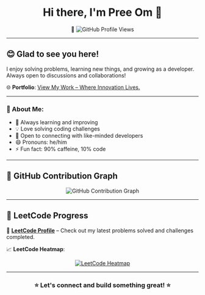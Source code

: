 <h1 align="center">Hi there, I'm Pree Om 👋</h1>

<p align="center">
  👀 <img src="https://komarev.com/ghpvc/?username=Pree-om&label=GitHub%20Profile%20Views&color=blue&style=for-the-badge" alt="GitHub Profile Views" />
</p>

---

## 😊 Glad to see you here!  
I enjoy solving problems, learning new things, and growing as a developer. Always open to discussions and collaborations!  

🌐 **Portfolio**: [View My Work – Where Innovation Lives.](https://pree-om.github.io/pf)

---

### 💬 About Me:  
- 🌱 Always learning and improving  
- 💡 Love solving coding challenges  
- 🤝 Open to connecting with like-minded developers  
- 😄 Pronouns: he/him  
- ⚡ Fun fact: 90% caffeine, 10% code  

---

## 🚀 **GitHub Contribution Graph**  
<p align="center">
  <img src="https://github-readme-activity-graph.vercel.app/graph?username=Pree-om&theme=react-dark&hide_border=true" alt="GitHub Contribution Graph" />
</p>

---

## 🚀 **LeetCode Progress**  
📌 **[LeetCode Profile](https://leetcode.com/u/PreeOm/)** – Check out my latest problems solved and challenges completed.  

📈 **LeetCode Heatmap**:  
<p align="center">
  <a href="https://leetcode.com/u/PreeOm/">
    <img src="https://leetcard.jacoblin.cool/PreeOm?theme=dark&font=Montserrat&ext=heatmap" alt="LeetCode Heatmap">
  </a>
</p>

---

<h3 align="center">⭐ Let's connect and build something great! ⭐</h3>
